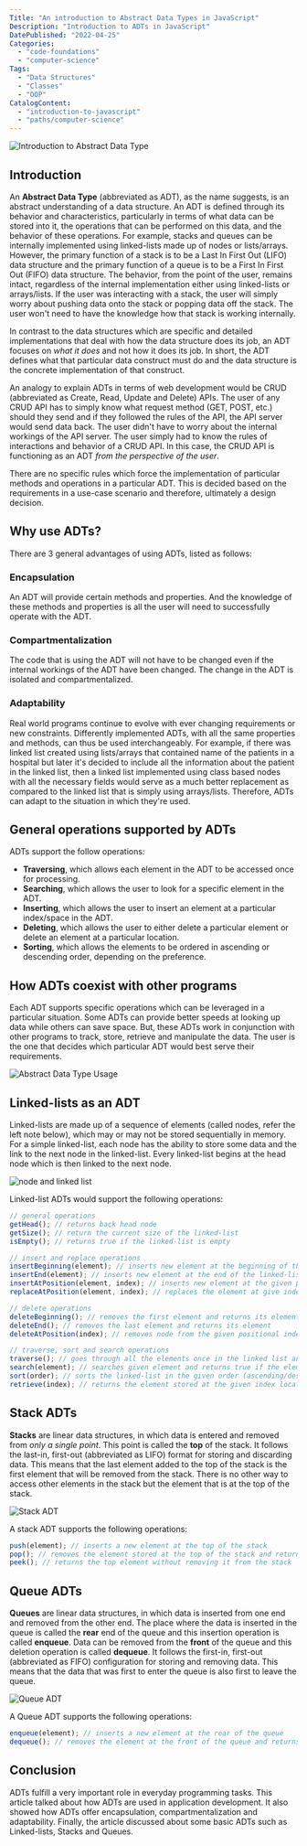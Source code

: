 ```yaml
---
Title: "An introduction to Abstract Data Types in JavaScript"
Description: "Introduction to ADTs in JavaScript"
DatePublished: "2022-04-25"
Categories:
  - "code-foundations"
  - "computer-science"
Tags:
  - "Data Structures"
  - "Classes"
  - "OOP"
CatalogContent:
  - "introduction-to-javascript"
  - "paths/computer-science"
---
```


![Introduction to Abstract Data Type](https://raw.githubusercontent.com/Codecademy/ugc/main/content/goku-kun/adt.png)

## Introduction

An **Abstract Data Type** (abbreviated as ADT), as the name suggests, is an abstract understanding of a data structure. An ADT is defined through its behavior and characteristics, particularly in terms of what data can be stored into it, the operations that can be performed on this data, and the behavior of these operations. For example, stacks and queues can be internally implemented using linked-lists made up of nodes or lists/arrays. However, the primary function of a stack is to be a Last In First Out (LIFO) data structure and the primary function of a queue is to be a First In First Out (FIFO) data structure. The behavior, from the point of the user, remains intact, regardless of the internal implementation either using linked-lists or arrays/lists. If the user was interacting with a stack, the user will simply worry about pushing data onto the stack or popping data off the stack. The user won't need to have the knowledge how that stack is working internally.

In contrast to the data structures which are specific and detailed implementations that deal with how the data structure does its job, an ADT focuses on _what it does_ and not how it does its job. In short, the ADT defines what that particular data construct must do and the data structure is the concrete implementation of that construct.

An analogy to explain ADTs in terms of web development would be CRUD (abbreviated as Create, Read, Update and Delete) APIs. The user of any CRUD API has to simply know what request method (GET, POST, etc.) should they send and if they followed the rules of the API, the API server would send data back. The user didn't have to worry about the internal workings of the API server. The user simply had to know the rules of interactions and behavior of a CRUD API. In this case, the CRUD API is functioning as an ADT _from the perspective of the user_.

There are no specific rules which force the implementation of particular methods and operations in a particular ADT. This is decided based on the requirements in a use-case scenario and therefore, ultimately a design decision.

## Why use ADTs?

There are 3 general advantages of using ADTs, listed as follows:

### Encapsulation

An ADT will provide certain methods and properties. And the knowledge of these methods and properties is all the user will need to successfully operate with the ADT.

### Compartmentalization

The code that is using the ADT will not have to be changed even if the internal workings of the ADT have been changed. The change in the ADT is isolated and compartmentalized.

### Adaptability

Real world programs continue to evolve with ever changing requirements or new constraints. Differently implemented ADTs, with all the same properties and methods, can thus be used interchangeably. For example, if there was linked list created using lists/arrays that contained name of the patients in a hospital but later it's decided to include all the information about the patient in the linked list, then a linked list implemented using class based nodes with all the necessary fields would serve as a much better replacement as compared to the linked list that is simply using arrays/lists. Therefore, ADTs can adapt to the situation in which they're used.

## General operations supported by ADTs

ADTs support the follow operations:

- **Traversing**, which allows each element in the ADT to be accessed once for processing.
- **Searching**, which allows the user to look for a specific element in the ADT.
- **Inserting**, which allows the user to insert an element at a particular index/space in the ADT.
- **Deleting**, which allows the user to either delete a particular element or delete an element at a particular location.
- **Sorting**, which allows the elements to be ordered in ascending or descending order, depending on the preference.

## How ADTs coexist with other programs

Each ADT supports specific operations which can be leveraged in a particular situation. Some ADTs can provide better speeds at looking up data while others can save space. But, these ADTs work in conjunction with other programs to track, store, retrieve and manipulate the data. The user is the one that decides which particular ADT would best serve their requirements.

![Abstract Data Type Usage](https://raw.githubusercontent.com/Codecademy/ugc/main/content/goku-kun/abstract-data-type-usage.png)

## Linked-lists as an ADT

Linked-lists are made up of a sequence of elements (called nodes, refer the left note below), which may or may not be stored sequentially in memory. For a simple linked-list, each node has the ability to store some data and the link to the next node in the linked-list. Every linked-list begins at the head node which is then linked to the next node.

![node and linked list](https://raw.githubusercontent.com/Codecademy/ugc/main/content/goku-kun/node-linked-list.png)

Linked-list ADTs would support the following operations:

```js
// general operations
getHead(); // returns back head node
getSize(); // return the current size of the linked-list
isEmpty(); // returns true if the linked-list is empty

// insert and replace operations
insertBeginning(element); // inserts new element at the beginning of the linked-list
insertEnd(element); // inserts new element at the end of the linked-list
insertAtPosition(element, index); // inserts new element at the given positional index
replaceAtPosition(element, index); // replaces the element at give index with the new element

// delete operations
deleteBeginning(); // removes the first element and returns its element
deleteEnd(); // removes the last element and returns its element
deleteAtPosition(index); // removes node from the given positional index and returns its element

// traverse, sort and search operations
traverse(); // goes through all the elements once in the linked list and prints them
search(element); // searches given element and returns true if the element is found in linked-list
sort(order); // sorts the linked-list in the given order (ascending/descending)
retrieve(index); // returns the element stored at the given index location
```

## Stack ADTs

**Stacks** are linear data structures, in which data is entered and removed from _only a single point_. This point is called the **top** of the stack. It follows the last-in, first-out (abbreviated as LIFO) format for storing and discarding data. This means that the last element added to the top of the stack is the first element that will be removed from the stack. There is no other way to access other elements in the stack but the element that is at the top of the stack.

![Stack ADT](https://raw.githubusercontent.com/Codecademy/ugc/main/content/goku-kun/stack-adt.png)

A stack ADT supports the following operations:

```js
push(element); // inserts a new element at the top of the stack
pop(); // removes the element stored at the top of the stack and returns it
peek(); // returns the top element without removing it from the stack
```

## Queue ADTs

**Queues** are linear data structures, in which data is inserted from one end and removed from the other end. The place where the data is inserted in the queue is called the **rear** end of the queue and this insertion operation is called **enqueue**. Data can be removed from the **front** of the queue and this deletion operation is called **dequeue**. It follows the first-in, first-out (abbreviated as FIFO) configuration for storing and removing data. This means that the data that was first to enter the queue is also first to leave the queue.

![Queue ADT](https://raw.githubusercontent.com/Codecademy/ugc/main/content/goku-kun/queue-adt.png)

A Queue ADT supports the following operations:

```js
enqueue(element); // inserts a new element at the rear of the queue
dequeue(); // removes the element at the front of the queue and returns it
```

## Conclusion

ADTs fulfill a very important role in everyday programming tasks. This article talked about how ADTs are used in application development. It also showed how ADTs offer encapsulation, compartmentalization and adaptability. Finally, the article discussed about some basic ADTs such as Linked-lists, Stacks and Queues.
